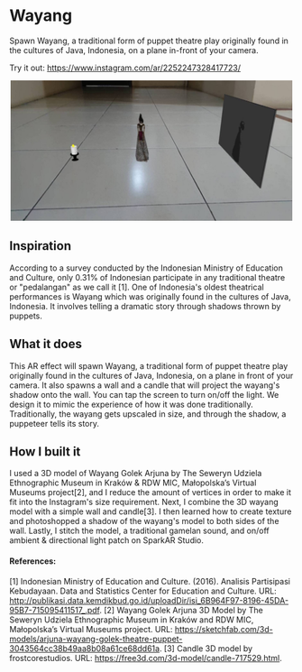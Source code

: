 # Wayang
Spawn Wayang, a traditional form of puppet theatre play originally found in the cultures of Java, Indonesia, on a plane in-front of your camera.

Try it out: https://www.instagram.com/ar/2252247328417723/

<p align="center"> <img src="img/demo_cropped.jpg" alt="demonstration" width="500"/> </p>  

## Inspiration
According to a survey conducted by the Indonesian Ministry of Education and Culture, only 0.31% of Indonesian participate in any traditional theatre or "pedalangan" as we call it [1]. One of Indonesia's oldest theatrical performances is Wayang which was originally found in the cultures of Java, Indonesia. It involves telling a dramatic story through shadows thrown by puppets.

## What it does
This AR effect will spawn Wayang, a traditional form of puppet theatre play originally found in the cultures of Java, Indonesia, on a plane in front of your camera. It also spawns a wall and a candle that will project the wayang's shadow onto the wall. You can tap the screen to turn on/off the light. We design it to mimic the experience of how it was done traditionally. Traditionally, the wayang gets upscaled in size, and through the shadow, a puppeteer tells its story.

## How I built it
I used a 3D model of Wayang Golek Arjuna by The Seweryn Udziela Ethnographic Museum in Kraków & RDW MIC, Małopolska’s Virtual Museums project[2], and I reduce the amount of vertices in order to make it fit into the Instagram's size requirement. Next, I combine the 3D wayang model with a simple wall and candle[3]. I then learned how to create texture and photoshopped a shadow of the wayang's model to both sides of the wall. Lastly, I stitch the model, a traditional gamelan sound, and on/off ambient & directional light patch on SparkAR Studio.

#### References:
[1] Indonesian Ministry of Education and Culture. (2016). Analisis Partisipasi Kebudayaan. Data and Statistics Center for Education and Culture. URL: http://publikasi.data.kemdikbud.go.id/uploadDir/isi_6B964F97-8196-45DA-95B7-715095411517_.pdf. 
[2] Wayang Golek Arjuna 3D Model by The Seweryn Udziela Ethnographic Museum in Kraków and RDW MIC, Małopolska’s Virtual Museums project. URL: https://sketchfab.com/3d-models/arjuna-wayang-golek-theatre-puppet-3043564cc38b49aa8b08a61ce68dd61a. 
[3] Candle 3D model by frostcorestudios. URL: https://free3d.com/3d-model/candle-717529.html. 
